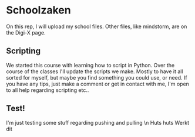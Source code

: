 # Schoolzaken
On this rep, I will upload my school files. Other files, like mindstorm, are on the Digi-X page.

## Scripting
We started this course with learning how to script in Python. Over the course of the classes I'll update the scripts we make. Mostly to have it all sorted for myself, but maybe you find something you could use, or need. If you have any tips, just make a comment or get in contact with me, I'm open to all help regarding scripting etc..

## Test!
I'm just testing some stuff regarding pushing and pulling \n
Huts huts Werkt dit